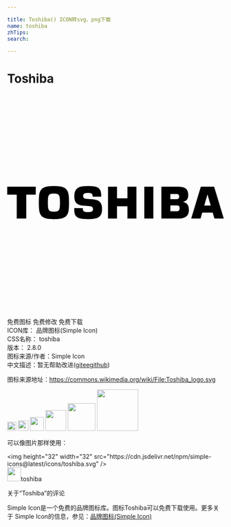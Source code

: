 ```yaml
---

title: Toshiba() ICON转svg、png下载
name: toshiba
zhTips: 
search: 

---
```


# Toshiba  <small style="font-size: 60%;font-weight: 100"></small>

<div id="svg" class="svg-wrap">
<svg role="img" xmlns="http://www.w3.org/2000/svg" viewBox="0 0 24 24"><title>Toshiba icon</title><path d="M5.174 10.172c-1.065 0-1.578.187-1.65 1.148a8.92 8.92 0 00-.022.68c0 .218.004.451.021.68.073.96.586 1.148 1.65 1.148 1.065 0 1.58-.188 1.653-1.148.018-.229.022-.462.022-.68 0-.217-.005-.451-.022-.68-.073-.96-.588-1.148-1.652-1.148zm3.79 0c-.41 0-.82.04-.985.121-.322.156-.545.38-.545 1.02 0 .375.1.654.293.796.281.21.553.23 1.31.27.305.016.47.078.47.34 0 .332-.294.332-.564.332-.28 0-.366-.025-.46-.096-.084-.063-.105-.176-.106-.348h-.95c0 .487.01.884.47 1.084.41.18 1.67.18 2.048.014.328-.145.563-.337.563-.994 0-.455-.091-.735-.44-.941-.248-.147-.945-.17-1.298-.192-.258-.016-.356-.11-.356-.338 0-.297.285-.308.53-.308.202 0 .34.018.439.105.038.039.086.099.088.307h.947c0-.408-.014-.848-.455-1.051-.175-.08-.587-.121-.998-.121zm2.206.062v3.532h.996v-1.362h1.156v1.362h.996v-3.532h-.996v1.29h-1.156v-1.29h-.996zm4.023 0v3.532h1.002v-3.532h-1.002zm1.891 0v3.532h1.887c.869 0 1.162-.376 1.162-.952 0-.401-.092-.755-.643-.894.444-.114.574-.379.574-.762 0-.776-.487-.924-1.181-.924h-1.799zm4.373 0l-1.068 3.532h1.037l.187-.655h1.16l.19.655H24l-1.07-3.532h-1.473zM0 10.236v.881h1.055v2.65H2.11v-2.65h1.055v-.88H0zm5.174.762c.418 0 .633.063.66.607.004.085.01.201.01.395 0 .195-.006.31-.01.395-.027.544-.242.607-.66.607-.418 0-.633-.063-.66-.607A7.674 7.674 0 014.506 12c0-.194.003-.31.008-.395.027-.544.242-.607.66-.607zm12.906.045h.69c.18 0 .293.085.293.291 0 .176-.112.285-.293.285h-.69v-.576zm4.111.064h.006l.354 1.22h-.713l.353-1.22zm-4.11 1.207h.689c.279 0 .337.124.337.323s-.11.32-.337.32h-.69v-.643z"/></svg>
</div>
<detail full-name='toshiba'></detail>

<div class="detail-page">
<p>
<span><span class="badge-success badge">免费图标</span> <span class="badge-success badge">免费修改</span>  <span class="badge-success badge">免费下载</span> </span>
<br/>
<span>
ICON库：
<span class="badge-secondary badge">品牌图标(Simple Icon)</span> 
</span>
<br/>
<span>
CSS名称：
<span class="badge-secondary badge">toshiba</span> 
</span>

<br/>
<span>
版本：
<span class="badge-secondary badge">2.8.0</span> 
</span>
<br/>
<span>图标来源/作者：<span class="badge-light badge">Simple Icon</span></span> 
<br/>
<span class="zh-detail">中文描述：暂无<span class="help-link"><span>帮助改进</span>(<a href="https://gitee.com/liuwave/icon-helper/edit/master/json/brands/toshiba.json" target="_blank" rel="noopener noreferrer">gitee</a><a href="https://github.com/liuwave/icon-helper/edit/master/json/brands/toshiba.json" target="_blank" rel="noopener noreferrer">github</a></span>)</span><br/>
</p>
</div><div class="description description alert alert-light"><p>图标来源地址：<a href="https://commons.wikimedia.org/wiki/File:Toshiba_logo.svg" target="_blank" rel="noopener noreferrer">https://commons.wikimedia.org/wiki/File:Toshiba_logo.svg</a></p></div>
<div class="alert alert-dark">
<img height="21" width="21" src="https://cdn.jsdelivr.net/npm/simple-icons@latest/icons/toshiba.svg" />
<img height="24" width="24" src="https://cdn.jsdelivr.net/npm/simple-icons@latest/icons/toshiba.svg" />
<img height="32" width="32" src="https://cdn.jsdelivr.net/npm/simple-icons@latest/icons/toshiba.svg" />
<img height="48" width="48" src="https://cdn.jsdelivr.net/npm/simple-icons@latest/icons/toshiba.svg" />
<img height="64" width="64" src="https://cdn.jsdelivr.net/npm/simple-icons@latest/icons/toshiba.svg" />
<img height="96" width="96" src="https://cdn.jsdelivr.net/npm/simple-icons@latest/icons/toshiba.svg" />

</div>
<div>
  <p>可以像图片那样使用：    
  </p>
  <div class="alert alert-primary" style="font-size: 14px">
    &lt;img height="32" width="32" src="https://cdn.jsdelivr.net/npm/simple-icons@latest/icons/toshiba.svg" /&gt;
    <copy-btn content='<img height="32" width="32" src="https://cdn.jsdelivr.net/npm/simple-icons@latest/icons/toshiba.svg" />'></copy-btn>
  </div>
  <div class="alert alert-secondary">
    <img height="32" width="32" src="https://cdn.jsdelivr.net/npm/simple-icons@latest/icons/toshiba.svg" />toshiba
    <copy-btn content="toshiba" btn-title="复制图标名称"></copy-btn>
  </div>
</div>

<Vssue title="关于“Toshiba”的评论" >关于“Toshiba”的评论</Vssue>


<div><p>Simple Icon是一个免费的品牌图标库。图标Toshiba可以免费下载使用。更多关于  Simple Icon的信息，参见：<a target="_blank" href="https://iconhelper.cn/brands.html">品牌图标(Simple Icon)</a>
</p></div>
